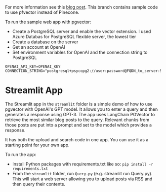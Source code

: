 For more information see this [blog post](https://blog.baeke.info/2023/03/16/pinecone-and-openai-magic-a-guide-to-finding-your-long-lost-blog-posts-with-vectorized-search-and-chatgpt/). This branch contains sample code to use pfvector instead of Pinecone.

To run the sample web app with pgvector:

- Create a PostgreSQL server and enable the vector extension. I used Azure Databas for PostgreSQL flexible server, the lowest tier
- Create a database on the server
- Get an account at OpenAI
- Set environment variables for OpenAI and the connection string to PostgreSQL

```
OPENAI_API_KEY=OPENAI_KEY
CONNECTION_STRING="postgresql+psycopg2://user:password@FQDN_to_server:5432/database"

```

# Streamlit App

The Streamlit app in the `streamlit` folder is a simple demo of how to use pgvector with OpenAI's GPT model. It allows you to enter a query and then generates a response using GPT-3. The app uses LangChain PGVector to retrieve the most similar blog posts to the query. Relevant chunks from those posts are put into a prompt and set to the model which provides a response.

It has both the upload and search code in one app. You can use it as a starting point for your own app.

To run the app:

- Install Python packages with requirements.txt like so: `pip install -r requirements.txt`
- From the `streamlit` folder, run `Query.py` (e.g. streamlit run Query.py). This will start a web server allowing you to upload posts via RSS and then query their contents.

